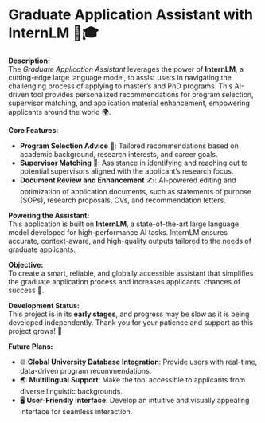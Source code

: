 # Graduate Application Assistant with InternLM 🤖🎓  

**Description:**  
The *Graduate Application Assistant* leverages the power of **InternLM**, a cutting-edge large language model, to assist users in navigating the challenging process of applying to master’s and PhD programs. This AI-driven tool provides personalized recommendations for program selection, supervisor matching, and application material enhancement, empowering applicants around the world 🌍.  

**Core Features:**  
- **Program Selection Advice** 🏫: Tailored recommendations based on academic background, research interests, and career goals.  
- **Supervisor Matching** 🤝: Assistance in identifying and reaching out to potential supervisors aligned with the applicant’s research focus.  
- **Document Review and Enhancement** ✍️: AI-powered editing and optimization of application documents, such as statements of purpose (SOPs), research proposals, CVs, and recommendation letters.  

**Powering the Assistant:**  
This application is built on **InternLM**, a state-of-the-art large language model developed for high-performance AI tasks. InternLM ensures accurate, context-aware, and high-quality outputs tailored to the needs of graduate applicants.  

**Objective:**  
To create a smart, reliable, and globally accessible assistant that simplifies the graduate application process and increases applicants’ chances of success 🚀.  

**Development Status:**  
This project is in its **early stages**, and progress may be slow as it is being developed independently.  Thank you for your patience and support as this project grows! 🙏  

**Future Plans:**  
- 🌐 **Global University Database Integration**: Provide users with real-time, data-driven program recommendations.  
- 🌏 **Multilingual Support**: Make the tool accessible to applicants from diverse linguistic backgrounds.  
- 🖥️ **User-Friendly Interface**: Develop an intuitive and visually appealing interface for seamless interaction.
